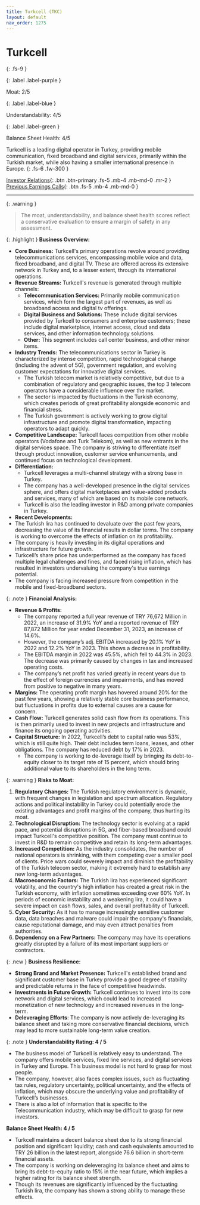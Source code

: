 ```yaml
---
title: Turkcell (TKC)
layout: default
nav_order: 1275
---
```


# Turkcell
{: .fs-9 }

{: .label .label-purple }

Moat: 2/5

{: .label .label-blue }

Understandability: 4/5

{: .label .label-green }

Balance Sheet Health: 4/5

Turkcell is a leading digital operator in Turkey, providing mobile communication, fixed broadband and digital services, primarily within the Turkish market, while also having a smaller international presence in Europe.
{: .fs-6 .fw-300 }

[Investor Relations](https://www.google.com/search?q=TKC+investor+relations){: .btn .btn-primary .fs-5 .mb-4 .mb-md-0 .mr-2 }
[Previous Earnings Calls](https://discountingcashflows.com/company/TKC/transcripts/){: .btn .fs-5 .mb-4 .mb-md-0 }

---

{: .warning }
>The moat, understandability, and balance sheet health scores reflect a conservative evaluation to ensure a margin of safety in any assessment.



{: .highlight }
**Business Overview:**

*   **Core Business:** Turkcell's primary operations revolve around providing telecommunications services, encompassing mobile voice and data, fixed broadband, and digital TV. These are offered across its extensive network in Turkey and, to a lesser extent, through its international operations.
*   **Revenue Streams:** Turkcell's revenue is generated through multiple channels:
    *   **Telecommunication Services:** Primarily mobile communication services, which form the largest part of revenues, as well as broadband access and digital tv offerings.
    *  **Digital Business and Solutions:** These include digital services provided by Turkcell to consumers and enterprise customers; these include digital marketplace, internet access, cloud and data services, and other information technology solutions.
    *   **Other:** This segment includes call center business, and other minor items.
*   **Industry Trends:** The telecommunications sector in Turkey is characterized by intense competition, rapid technological change (including the advent of 5G), government regulation, and evolving customer expectations for innovative digital services. 
    *   The Turkish telecom market is relatively competitive, but due to a combination of regulatory and geographic issues, the top 3 telecom operators have a considerable influence over the market.
    *  The sector is impacted by fluctuations in the Turkish economy, which creates periods of great profitability alongside economic and financial stress.
    *   The Turkish government is actively working to grow digital infrastructure and promote digital transformation, impacting operators to adapt quickly.
*   **Competitive Landscape:** Turkcell faces competition from other mobile operators (Vodafone and Turk Telekom), as well as new entrants in the digital services space. The company is striving to differentiate itself through product innovation, customer service enhancements, and continued focus on technological development.
*  **Differentiation:**
     *   Turkcell leverages a multi-channel strategy with a strong base in Turkey.
     *   The company has a well-developed presence in the digital services sphere, and offers digital marketplaces and value-added products and services, many of which are based on its mobile core network.
    *    Turkcell is also the leading investor in R&D among private companies in Turkey. 
*  **Recent Developments:**
  * The Turkish lira has continued to devaluate over the past few years, decreasing the value of its financial results in dollar terms. The company is working to overcome the effects of inflation on its profitability.
  * The company is heavily investing in its digital operations and infrastructure for future growth.
  * Turkcell’s share price has underperformed as the company has faced multiple legal challenges and fines, and faced rising inflation, which has resulted in investors undervaluing the company's true earnings potential.
  *  The company is facing increased pressure from competition in the mobile and fixed-broadband sectors.

{: .note }
**Financial Analysis:**

*  **Revenue & Profits:**
     * The company reported a full year revenue of TRY 76,672 Million in 2022, an increase of 31.9% YoY and a reported revenue of TRY 87,872 Million for year ended December 31, 2023, an increase of 14.6%.
    *  However, the company’s adj. EBITDA increased by 20.1% YoY in 2022 and 12.2% YoY in 2023. This shows a decrease in profitability.
     * The EBITDA margin in 2022 was 45.5%, which fell to 44.3% in 2023. The decrease was primarily caused by changes in tax and increased operating costs.
     * The company’s net profit has varied greatly in recent years due to the effect of foreign currencies and impairments, and has moved from positive to negative in many years.
* **Margins:** The operating profit margin has hovered around 20% for the past few years, showing a relatively stable core business performance, but fluctuations in profits due to external causes are a cause for concern.
*  **Cash Flow:** Turkcell generates solid cash flow from its operations. This is then primarily used to invest in new projects and infrastructure and finance its ongoing operating activities.
*  **Capital Structure:** In 2022, Turkcell’s debt to capital ratio was 53%, which is still quite high. Their debt includes term loans, leases, and other obligations. The company has reduced debt by 17% in 2023.
    *   The company is working to de-leverage itself by bringing its debt-to-equity closer to its target rate of 15 percent, which should bring additional value to its shareholders in the long term.

{: .warning }
**Risks to Moat:**

1.  **Regulatory Changes:** The Turkish regulatory environment is dynamic, with frequent changes in legislation and spectrum allocation. Regulatory actions and political instability in Turkey could potentially erode the existing advantages and profit margins of the company, thus hurting its moat.
2.  **Technological Disruption:** The technology sector is evolving at a rapid pace, and potential disruptions in 5G, and fiber-based broadband could impact Turkcell's competitive position. The company must continue to invest in R&D to remain competitive and retain its long-term advantages.
3.  **Increased Competition:** As the industry consolidates, the number of national operators is shrinking, with them competing over a smaller pool of clients. Price wars could severely impact and diminish the profitability of the Turkish telecom sector, making it extremely hard to establish any new long-term advantages.
4.  **Macroeconomic Factors:**  The Turkish lira has experienced significant volatility, and the country's high inflation has created a great risk in the Turkish economy, with inflation sometimes exceeding over 60% YoY. In periods of economic instability and a weakening lira, it could have a severe impact on cash flows, sales, and overall profitability of Turkcell.
5.  **Cyber Security:** As it has to manage increasingly sensitive customer data, data breaches and malware could impair the company's financials, cause reputational damage, and may even attract penalties from authorities.
6.   **Dependency on a Few Partners:** The company may have its operations greatly disrupted by a failure of its most important suppliers or contractors.

{: .new }
**Business Resilience:**

*   **Strong Brand and Market Presence:** Turkcell's established brand and significant customer base in Turkey provide a good degree of stability and predictable returns in the face of competitive headwinds.
*   **Investments in Future Growth:** Turkcell continues to invest into its core network and digital services, which could lead to increased monetization of new technology and increased revenues in the long-term.
*  **Deleveraging Efforts**: The company is now actively de-leveraging its balance sheet and taking more conservative financial decisions, which may lead to more sustainable long-term value creation.

{: .note }
**Understandability Rating: 4 / 5**

*   The business model of Turkcell is relatively easy to understand. The company offers mobile services, fixed line services, and digital services in Turkey and Europe. This business model is not hard to grasp for most people.
*  The company, however, also faces complex issues, such as fluctuating tax rules, regulatory uncertainty, political uncertainty, and the effects of inflation, which may obscure the underlying value and profitability of Turkcell’s businesses.
* There is also a lot of information that is specific to the Telecommunication industry, which may be difficult to grasp for new investors.

**Balance Sheet Health: 4 / 5**
*  Turkcell maintains a decent balance sheet due to its strong financial position and significant liquidity; cash and cash equivalents amounted to TRY 26 billion in the latest report, alongside 76.6 billion in short-term financial assets.
* The company is working on deleveraging its balance sheet and aims to bring its debt-to-equity ratio to 15% in the near future, which implies a higher rating for its balance sheet strength.
*   Though its revenues are significantly influenced by the fluctuating Turkish lira, the company has shown a strong ability to manage these effects.
